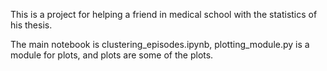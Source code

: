 This is a project for helping a friend in medical school with the statistics of his thesis.

The main notebook is clustering_episodes.ipynb, plotting_module.py is a module for plots, and plots are some of the plots.
